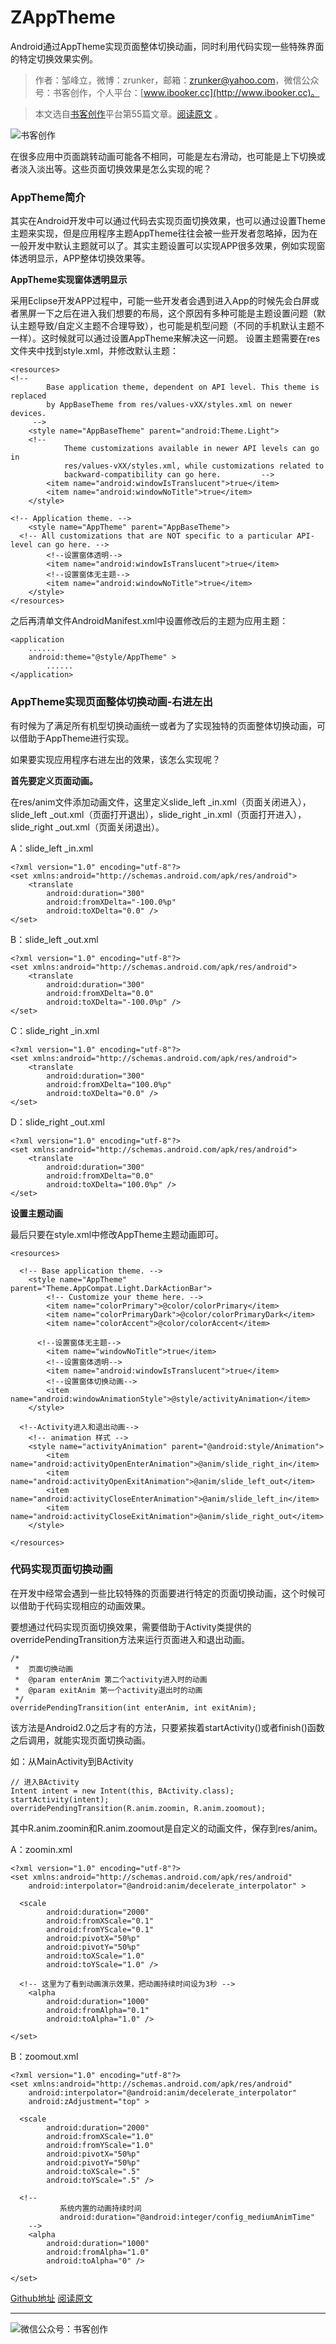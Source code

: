 # ZAppTheme
Android通过AppTheme实现页面整体切换动画，同时利用代码实现一些特殊界面的特定切换效果实例。
>作者：邹峰立，微博：zrunker，邮箱：zrunker@yahoo.com，微信公众号：书客创作，个人平台：[www.ibooker.cc](http://www.ibooker.cc)。

>本文选自[书客创作](http://www.ibooker.cc)平台第55篇文章。[阅读原文](http://www.ibooker.cc/article/55/detail) 。

![书客创作](http://upload-images.jianshu.io/upload_images/3480018-fc48052e2dfbf1d7..jpg?imageMogr2/auto-orient/strip%7CimageView2/2/w/1240)

在很多应用中页面跳转动画可能各不相同，可能是左右滑动，也可能是上下切换或者淡入淡出等。这些页面切换效果是怎么实现的呢？

### AppTheme简介
其实在Android开发中可以通过代码去实现页面切换效果，也可以通过设置Theme主题来实现，但是应用程序主题AppTheme往往会被一些开发者忽略掉，因为在一般开发中默认主题就可以了。其实主题设置可以实现APP很多效果，例如实现窗体透明显示，APP整体切换效果等。

**AppTheme实现窗体透明显示**

采用Eclipse开发APP过程中，可能一些开发者会遇到进入App的时候先会白屏或者黑屏一下之后在进入我们想要的布局，这个原因有多种可能是主题设置问题（默认主题导致/自定义主题不合理导致），也可能是机型问题（不同的手机默认主题不一样）。这时候就可以通过设置AppTheme来解决这一问题。
设置主题需要在res文件夹中找到style.xml，并修改默认主题：
```
<resources>
<!--
        Base application theme, dependent on API level. This theme is replaced
        by AppBaseTheme from res/values-vXX/styles.xml on newer devices.
     -->
    <style name="AppBaseTheme" parent="android:Theme.Light">
    <!--
            Theme customizations available in newer API levels can go in
            res/values-vXX/styles.xml, while customizations related to
            backward-compatibility can go here.         -->
        <item name="android:windowIsTranslucent">true</item>
        <item name="android:windowNoTitle">true</item>
    </style>

<!-- Application theme. -->
    <style name="AppTheme" parent="AppBaseTheme">
  <!-- All customizations that are NOT specific to a particular API-level can go here. -->
        <!--设置窗体透明-->
        <item name="android:windowIsTranslucent">true</item>
        <!--设置窗体无主题-->
        <item name="android:windowNoTitle">true</item>
    </style>
</resources>
```
之后再清单文件AndroidManifest.xml中设置修改后的主题为应用主题：
```
<application
    ......
    android:theme="@style/AppTheme" >
        ......
</application>
```
### AppTheme实现页面整体切换动画-右进左出

有时候为了满足所有机型切换动画统一或者为了实现独特的页面整体切换动画，可以借助于AppTheme进行实现。

如果要实现应用程序右进左出的效果，该怎么实现呢？

**首先要定义页面动画。**

在res/anim文件添加动画文件，这里定义slide_left _in.xml（页面关闭进入），slide_left _out.xml（页面打开退出），slide_right _in.xml（页面打开进入），slide_right _out.xml（页面关闭退出）。

A：slide_left _in.xml
```
<?xml version="1.0" encoding="utf-8"?>
<set xmlns:android="http://schemas.android.com/apk/res/android">
    <translate
        android:duration="300"
        android:fromXDelta="-100.0%p"
        android:toXDelta="0.0" />
</set>
```
B：slide_left _out.xml
```
<?xml version="1.0" encoding="utf-8"?>
<set xmlns:android="http://schemas.android.com/apk/res/android">
    <translate
        android:duration="300"
        android:fromXDelta="0.0"
        android:toXDelta="-100.0%p" />
</set>
```
C：slide_right _in.xml
```
<?xml version="1.0" encoding="utf-8"?>
<set xmlns:android="http://schemas.android.com/apk/res/android">
    <translate
        android:duration="300"
        android:fromXDelta="100.0%p"
        android:toXDelta="0.0" />
</set>
```
D：slide_right _out.xml
```
<?xml version="1.0" encoding="utf-8"?>
<set xmlns:android="http://schemas.android.com/apk/res/android">
    <translate
        android:duration="300"
        android:fromXDelta="0.0"
        android:toXDelta="100.0%p" />
</set>
```
**设置主题动画**

最后只要在style.xml中修改AppTheme主题动画即可。
```
<resources>

  <!-- Base application theme. -->
    <style name="AppTheme" parent="Theme.AppCompat.Light.DarkActionBar">
        <!-- Customize your theme here. -->
        <item name="colorPrimary">@color/colorPrimary</item>
        <item name="colorPrimaryDark">@color/colorPrimaryDark</item>
        <item name="colorAccent">@color/colorAccent</item>

      <!--设置窗体无主题-->
        <item name="windowNoTitle">true</item>
        <!--设置窗体透明-->
        <item name="android:windowIsTranslucent">true</item>
        <!--设置窗体切换动画-->
        <item name="android:windowAnimationStyle">@style/activityAnimation</item>
    </style>

  <!--Activity进入和退出动画-->
    <!-- animation 样式 -->
    <style name="activityAnimation" parent="@android:style/Animation">
        <item name="android:activityOpenEnterAnimation">@anim/slide_right_in</item>
        <item name="android:activityOpenExitAnimation">@anim/slide_left_out</item>
        <item name="android:activityCloseEnterAnimation">@anim/slide_left_in</item>
        <item name="android:activityCloseExitAnimation">@anim/slide_right_out</item>
    </style>

</resources>
```

### 代码实现页面切换动画

在开发中经常会遇到一些比较特殊的页面要进行特定的页面切换动画，这个时候可以借助于代码实现相应的动画效果。

要想通过代码实现页面切换效果，需要借助于Activity类提供的overridePendingTransition方法来运行页面进入和退出动画。

```
/*
 *  页面切换动画
 *  @param enterAnim 第二个activity进入时的动画
 *  @param exitAnim 第一个activity退出时的动画
 */
overridePendingTransition(int enterAnim, int exitAnim);
```
该方法是Android2.0之后才有的方法，只要紧挨着startActivity()或者finish()函数之后调用，就能实现页面切换动画。

如：从MainActivity到BActivity
```
// 进入BActivity
Intent intent = new Intent(this, BActivity.class);
startActivity(intent);
overridePendingTransition(R.anim.zoomin, R.anim.zoomout);
```
其中R.anim.zoomin和R.anim.zoomout是自定义的动画文件，保存到res/anim。

A：zoomin.xml
```
<?xml version="1.0" encoding="utf-8"?>
<set xmlns:android="http://schemas.android.com/apk/res/android"
    android:interpolator="@android:anim/decelerate_interpolator" >

  <scale
        android:duration="2000"
        android:fromXScale="0.1"
        android:fromYScale="0.1"
        android:pivotX="50%p"
        android:pivotY="50%p"
        android:toXScale="1.0"
        android:toYScale="1.0" />

  <!-- 这里为了看到动画演示效果，把动画持续时间设为3秒 -->
    <alpha
        android:duration="1000"
        android:fromAlpha="0.1"
        android:toAlpha="1.0" />

</set>
```
B：zoomout.xml
```
<?xml version="1.0" encoding="utf-8"?>
<set xmlns:android="http://schemas.android.com/apk/res/android"
    android:interpolator="@android:anim/decelerate_interpolator"
    android:zAdjustment="top" >

  <scale
        android:duration="2000"
        android:fromXScale="1.0"
        android:fromYScale="1.0"
        android:pivotX="50%p"
        android:pivotY="50%p"
        android:toXScale=".5"
        android:toYScale=".5" />

  <!--
           系统内置的动画持续时间
           android:duration="@android:integer/config_mediumAnimTime"
    -->
    <alpha
        android:duration="1000"
        android:fromAlpha="1.0"
        android:toAlpha="0" />

</set>
```
[Github地址](https://github.com/zrunker/ZAppTheme)
[阅读原文](http://www.ibooker.cc/article/55/detail) 

----------
![微信公众号：书客创作](http://upload-images.jianshu.io/upload_images/3480018-0cea13ed2b556759..jpg?imageMogr2/auto-orient/strip%7CimageView2/2/w/1240)
